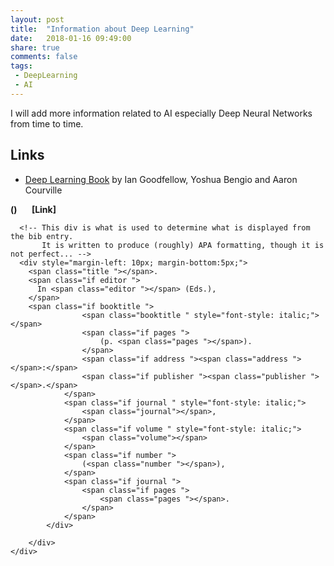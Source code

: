```yaml
---
layout: post
title:  "Information about Deep Learning"
date:   2018-01-16 09:49:00
share: true
comments: false
tags:
 - DeepLearning
 - AI
---
```


I will add more information related to AI especially Deep Neural Networks from time to time.

## Links

* [Deep Learning Book](http://www.deeplearningbook.org/ "Deep Learning Book") by Ian Goodfellow, Yoshua Bengio and Aaron Courville


<textarea id="bibtex_input" style="display:none;">
@book{Goodfellow-et-al-2016,
    title={Deep Learning},
    author={Ian Goodfellow and Yoshua Bengio and Aaron Courville},
    publisher={MIT Press},
    note={\url{http://www.deeplearningbook.org}},
  url={http://www.deeplearningbook.org},
    year={2016}
}
</textarea>

<div id="bibtex_display"></div>
<div class="bibtex_template">
  <div class ="well">
    <div class ="container">
      <div class="if author" style="font-weight: bold;">
        <span class="author"></span>
	<span class="if year"> (<span class="year"></span>) </span>
        <span class="if url" style="margin-left: 20px">
	  <a class="url ">[Link]</a>
	</span>
      </div>
      
      <!-- This div is what is used to determine what is displayed from the bib entry. 
           It is written to produce (roughly) APA formatting, though it is not perfect... -->
      <div style="margin-left: 10px; margin-bottom:5px;">
        <span class="title "></span>.
        <span class="if editor ">
          In <span class="editor "></span> (Eds.),
        </span>
        <span class="if booktitle ">
					<span class="booktitle " style="font-style: italic;"></span>
					<span class="if pages ">
						(p. <span class="pages "></span>).
					</span>
					<span class="if address "><span class="address "></span>:</span>
					<span class="if publisher "><span class="publisher "></span>.</span>
				</span>
				<span class="if journal " style="font-style: italic;">
					<span class="journal"></span>,
				</span>
				<span class="if volume " style="font-style: italic;">
					<span class="volume"></span>
				</span>
				<span class="if number ">
					(<span class="number "></span>),
				</span>
				<span class="if journal ">
					<span class="if pages ">
						<span class="pages "></span>.
					</span>
				</span>
			</div>

		</div>
	</div>
</div>
